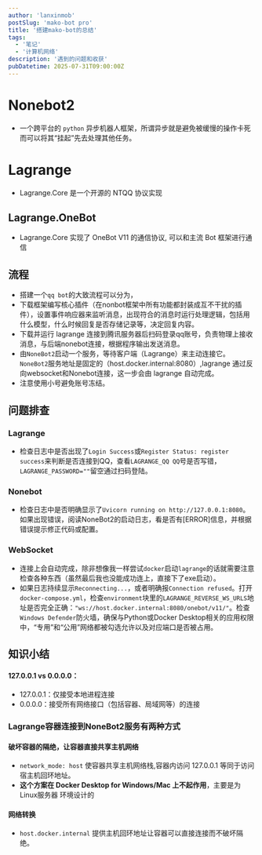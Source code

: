 ```yaml
---
author: 'lanxinmob' 
postSlug: 'mako-bot pro'
title: '搭建mako-bot的总结'
tags:
  - '笔记'
  - '计算机网络'
description: '遇到的问题和收获'
pubDatetime: 2025-07-31T09:00:00Z
---
```

# Nonebot2
- 一个跨平台的 `python` 异步机器人框架，所谓异步就是避免被缓慢的操作卡死而可以将其“挂起”先去处理其他任务。
# Lagrange
- Lagrange.Core 是一个开源的 NTQQ 协议实现
## Lagrange.OneBot
- Lagrange.Core 实现了 OneBot V11 的通信协议, 可以和主流 Bot 框架进行通信

## 流程
- 搭建一个`qq bot`的大致流程可以分为，
- 下载框架编写核心插件（在nonbot框架中所有功能都封装成互不干扰的插件），设置事件响应器来监听消息，出现符合的消息时运行处理逻辑，包括用什么模型，什么时候回复是否存储记录等，决定回复内容。
- 下载并运行 lagrange 连接到腾讯服务器后扫码登录qq账号，负责物理上接收消息，与后端nonebot连接，根据程序输出发送消息。
- 由`NoneBot2`启动一个服务，等待客户端（Lagrange）来主动连接它。`NoneBot2`服务地址是固定的（host.docker.internal:8080）,lagrange 通过反向websocket和Nonebot连接，这一步会由 lagrange 自动完成。
- 注意使用小号避免账号冻结。
## 问题排查
### Lagrange
- 检查日志中是否出现了`Login Success`或`Register Status: register success`来判断是否连接到QQ，查看`LAGRANGE_QQ QQ`号是否写错，`LAGRANGE_PASSWORD=""`留空通过扫码登陆。

### Nonebot
- 检查日志中是否明确显示了`Uvicorn running on http://127.0.0.1:8080`。如果出现错误，阅读NoneBot2的启动日志，看是否有[ERROR]信息，并根据错误提示修正代码或配置。
### WebSocket
- 连接上会自动完成，除非想像我一样尝试`docker`启动`lagrange`的话就需要注意检查各种东西（虽然最后我也没能成功连上，直接下了exe启动）。
- 如果日志持续显示`Reconnecting...`，或者明确报`Connection refused`。打开`docker-compose.yml`，检查`environment`块里的`LAGRANGE_REVERSE_WS_URLS`地址是否完全正确：`"ws://host.docker.internal:8080/onebot/v11/"`。检查`Windows Defender`防火墙，确保与Python或Docker Desktop相关的应用权限中，“专用”和“公用”网络都被勾选允许以及对应端口是否被占用。

## 知识小结
#### 127.0.0.1 vs 0.0.0.0：
- 127.0.0.1：仅接受本地进程连接
- 0.0.0.0：接受所有网络接口（包括容器、局域网等）的连接
### Lagrange容器连接到NoneBot2服务有两种方式
#### 破坏容器的隔绝，让容器直接共享主机网络
- `network_mode: host` 使容器共享主机网络栈,容器内访问 127.0.0.1 等同于访问宿主机回环地址。
- **这个方案在 Docker Desktop for Windows/Mac 上不起作用**，主要是为 Linux服务器 环境设计的
#### 网络转换
- `host.docker.internal` 提供主机回环地址让容器可以直接连接而不破坏隔绝。